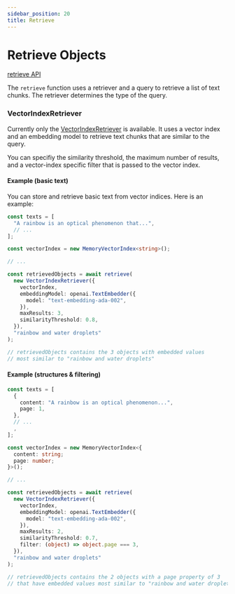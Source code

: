 ```yaml
---
sidebar_position: 20
title: Retrieve
---
```


# Retrieve Objects

[retrieve API](/api/modules/#retrieve)

The `retrieve` function uses a retriever and a query to retrieve a list of text chunks.
The retriever determines the type of the query.

### VectorIndexRetriever

Currently only the [VectorIndexRetriever](/api/classes/VectorIndexRetriever) is available.
It uses a vector index and an embedding model to retrieve text chunks that are similar to the query.

You can specifiy the similarity threshold, the maximum number of results, and a vector-index specific filter that is passed to the vector index.

#### Example (basic text)

You can store and retrieve basic text from vector indices. Here is an example:

```ts
const texts = [
  "A rainbow is an optical phenomenon that...",
  // ...
];

const vectorIndex = new MemoryVectorIndex<string>();

// ...

const retrievedObjects = await retrieve(
  new VectorIndexRetriever({
    vectorIndex,
    embeddingModel: openai.TextEmbedder({
      model: "text-embedding-ada-002",
    }),
    maxResults: 3,
    similarityThreshold: 0.8,
  }),
  "rainbow and water droplets"
);

// retrievedObjects contains the 3 objects with embedded values
// most similar to "rainbow and water droplets"
```

#### Example (structures & filtering)

```ts
const texts = [
  {
    content: "A rainbow is an optical phenomenon...",
    page: 1,
  },
  // ...
  ,
];

const vectorIndex = new MemoryVectorIndex<{
  content: string;
  page: number;
}>();

// ...

const retrievedObjects = await retrieve(
  new VectorIndexRetriever({
    vectorIndex,
    embeddingModel: openai.TextEmbedder({
      model: "text-embedding-ada-002",
    }),
    maxResults: 2,
    similarityThreshold: 0.7,
    filter: (object) => object.page === 3,
  }),
  "rainbow and water droplets"
);

// retrievedObjects contains the 2 objects with a page property of 3
// that have embedded values most similar to "rainbow and water droplets"
```

